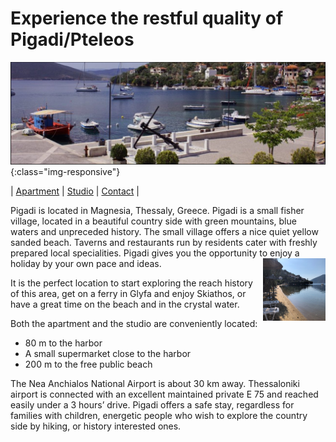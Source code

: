 Experience the restful quality of Pigadi/Pteleos
====

![image title](/assets/images/pigadi_harbor.png){:class="img-responsive"}

| [Apartment](https://pigadi-vacation.github.io/apartment.md) | [Studio](https://pigadi-vacation.github.io/studio.md) | [Contact](https://pigadi-vacation.github.io/contact.md) |


Pigadi is located in Magnesia, Thessaly, Greece. 
Pigadi is a small fisher village, located in a beautiful country side with green mountains, blue waters and unpreceded history.
The small village offers a nice quiet yellow sanded beach. Taverns and restaurants run by residents cater with freshly prepared local specialities.
Pigadi gives you the opportunity to enjoy a holiday by your own pace and ideas.
<img align="right" width="100" height="100" src="/assets/images/beach.png">

It is the perfect location to start exploring the reach history of this area, get on a ferry in Glyfa and enjoy Skiathos, or have a great time on the beach and in the crystal water.

Both the apartment and the studio are conveniently located:

* 80 m to the harbor
* A small supermarket close to the harbor
* 200 m to the free public beach

The Nea Anchialos National Airport is about 30 km away. Thessaloniki airport is connected with an excellent maintained private E 75 and reached easily under a 3 hours’ drive.
Pigadi offers a safe stay, regardless for families with children, energetic people who wish to explore the country side by hiking, or history interested ones.
